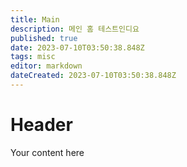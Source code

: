 ```yaml
---
title: Main
description: 메인 홈 테스트인디요
published: true
date: 2023-07-10T03:50:38.848Z
tags: misc
editor: markdown
dateCreated: 2023-07-10T03:50:38.848Z
---
```


# Header
Your content here